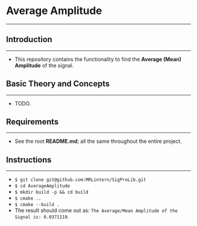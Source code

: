 # Average Amplitude
---
## Introduction
---
* This repository contains the functionality to find the __Average (Mean) Amplitude__ of the signal.

## Basic Theory and Concepts
---
* TODO.

## Requirements
---
* See the root __README.md__; all the same throughout the entire project.

## Instructions
---
* `$ git clone git@github.com:MRLintern/SigProLib.git`
* `$ cd AverageAmplitude`
* `$ mkdir build -p && cd build`
* `$ cmake ..`
* `$ cmake --build .`
* The result should come out as: `The Average/Mean Amplitude of the Signal is: 0.0371119`.

